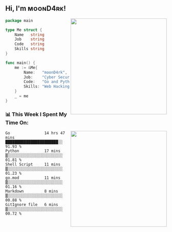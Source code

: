 <h2> Hi, I'm ᴍᴏᴏɴD4ʀᴋ!</h2>
<img align='right' src="https://github-readme-stats.vercel.app/api?username=moond4rk&show_icons=true&theme=radical" width="300">


```go
package main

type Me struct {
	Name   string
	Job    string
	Code   string
	Skills string
}

func main() {
	me := &Me{
		Name:   "moonD4rk",
		Job:    "Cyber Security Engineer",
		Code:   "Go and Python and Others",
		Skills: "Web Hacking ^o^",
	}
	_ = me
}
```



<h3>📊 This Week I Spent My Time On:</h3>
<img align='right' src="https://spotify-github-profile.vercel.app/api/view?uid=zbgk3g7ojwjwrwrleo6u8mhub&cover_image=true&theme=novatorem" width="300">

<!--START_SECTION:waka-->

```text
Go               14 hrs 47 mins  ███████████████████████░░   91.93 %
Python           17 mins         ▒░░░░░░░░░░░░░░░░░░░░░░░░   01.81 %
Shell Script     11 mins         ▒░░░░░░░░░░░░░░░░░░░░░░░░   01.23 %
go.mod           11 mins         ▒░░░░░░░░░░░░░░░░░░░░░░░░   01.16 %
Markdown         8 mins          ▒░░░░░░░░░░░░░░░░░░░░░░░░   00.88 %
GitIgnore file   6 mins          ▒░░░░░░░░░░░░░░░░░░░░░░░░   00.72 %
```

<!--END_SECTION:waka-->

